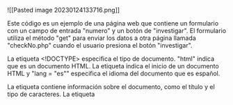 ![[Pasted image 20230124133716.png]]

Este código es un ejemplo de una página web que contiene un formulario con un campo de entrada "numero" y un botón de "investigar". El formulario utiliza el método "get" para enviar los datos a otra página llamada "checkNo.php" cuando el usuario presiona el botón "investigar".

La etiqueta <!DOCTYPE> especifica el tipo de documento. "html" indica que es un documento HTML. La etiqueta <html> indica el inicio de un documento HTML y "lang = "es"" especifica el idioma del documento que es español.

La etiqueta <head> contiene información sobre el documento, como el título y el tipo de caracteres. La etiqueta <title> especifica el título de la página que se mostrará en la pestaña del navegador. La etiqueta <meta charset = "utf-8"> especifica el conjunto de caracteres utilizado en el documento, que es UTF-8.

La etiqueta <body> contiene el contenido de la página web que se mostrará al usuario. Dentro de esta etiqueta, hay una etiqueta <div> que contiene el formulario.

La etiqueta <form> es utilizada para crear un formulario en HTML. "method = "get"" especifica el método utilizado para enviar los datos del formulario al servidor. "action = "checkNo.php"" especifica la página a la que se enviarán los datos del formulario.

Dentro de la etiqueta <form> hay una lista <ul> con dos elementos <li> que contiene cada uno de los campos de entrada y el botón del formulario. El primer elemento <li> contiene un campo de entrada para el numero, el segundo elemento <li> contiene el botón de "investigar".

Cuando el usuario ingresa el numero en el campo de entrada y presiona el botón "investigar", los datos se envían a la página "checkNo.php" donde se pueden procesar y realizar alguna acción o investigación en base a ese numero.

